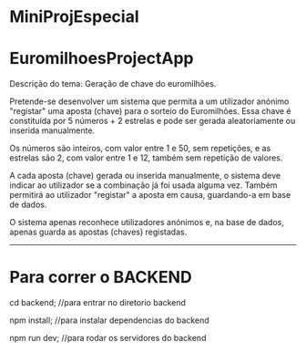 # MiniProjEspecial
# EuromilhoesProjectApp

Descrição do tema: Geração de chave do euromilhões.

Pretende-se desenvolver um sistema que permita a um utilizador anónimo "registar" uma aposta (chave) para o sorteio do Euromilhões. Essa chave é constituída por 5 números + 2 estrelas e pode ser gerada aleatoriamente ou inserida manualmente.

Os números são inteiros, com valor entre 1 e 50, sem repetições, e as estrelas são 2, com valor entre 1 e 12, também sem repetição de valores.

A cada aposta (chave) gerada ou inserida manualmente, o sistema deve indicar ao utilizador se a combinação já foi usada alguma vez. Também permitirá ao utilizador "registar" a aposta em causa, guardando-a em base de dados.

O sistema apenas reconhece utilizadores anónimos e, na base de dados, apenas guarda as apostas (chaves) registadas.


---------------------------------------

# Para correr o BACKEND

cd backend; //para entrar no diretorio backend

npm  install; //para instalar dependencias do backend 

npm run dev; //para rodar os servidores do backend
